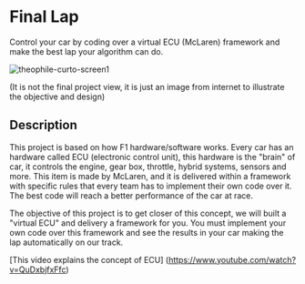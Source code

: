 # Final Lap
Control your car by coding over a virtual ECU (McLaren) framework and make the best lap your algorithm can do.

![theophile-curto-screen1](https://user-images.githubusercontent.com/17493368/156382460-ed0bc558-b777-48dd-939b-0cb7a8274f66.jpg)

(It is not the final project view, it is just an image from internet to illustrate the objective and design)


## Description

This project is based on how F1 hardware/software works. Every car has an hardware called ECU (electronic control unit), this hardware is the "brain" of car, it controls the engine, gear box, throttle, hybrid systems, sensors and more. This item is made by McLaren, and it is delivered within a framework with specific rules that every team has to implement their own code over it. The best code will reach a better performance of the car at race.

The objective of this project is to get closer of this concept, we will built a "virtual ECU" and delivery a framework for you. You must implement your own code over this framework and see the results in your car making the lap automatically on our track.

[This video explains the concept of ECU] (https://www.youtube.com/watch?v=QuDxbjfxFfc)
